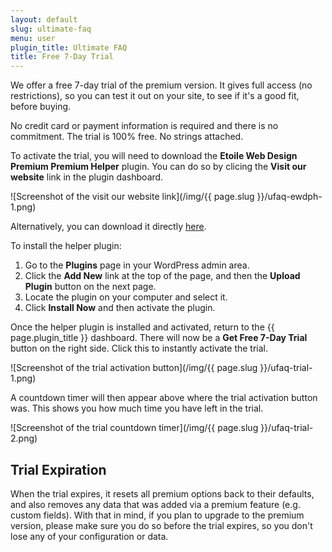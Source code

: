```yaml
---
layout: default
slug: ultimate-faq
menu: user
plugin_title: Ultimate FAQ
title: Free 7-Day Trial
---
```

We offer a free 7-day trial of the premium version. It gives full access (no restrictions), so you can test it out on your site, to see if it's a good fit, before buying.

No credit card or payment information is required and there is no commitment. The trial is 100% free. No strings attached.

To activate the trial, you will need to download the **Etoile Web Design Premium Premium Helper** plugin. You can do so by clicing the **Visit our website** link in the plugin dashboard.

![Screenshot of the visit our website link](/img/{{ page.slug }}/ufaq-ewdph-1.png)

Alternatively, you can download it directly [here](https://etoilewebdesign.com/downloads/ewd-premium-helper.zip).

To install the helper plugin:

1. Go to the **Plugins** page in your WordPress admin area.
2. Click the **Add New** link at the top of the page, and then the **Upload Plugin** button on the next page.
3. Locate the plugin on your computer and select it.
4. Click **Install Now** and then activate the plugin.

Once the helper plugin is installed and activated, return to the {{ page.plugin_title }} dashboard. There will now be a **Get Free 7-Day Trial** button on the right side. Click this to instantly activate the trial.

![Screenshot of the trial activation button](/img/{{ page.slug }}/ufaq-trial-1.png)

A countdown timer will then appear above where the trial activation button was. This shows you how much time you have left in the trial.

![Screenshot of the trial countdown timer](/img/{{ page.slug }}/ufaq-trial-2.png)

## Trial Expiration

When the trial expires, it resets all premium options back to their defaults, and also removes any data that was added via a premium feature (e.g. custom fields). With that in mind, if you plan to upgrade to the premium version, please make sure you do so before the trial expires, so you don't lose any of your configuration or data.